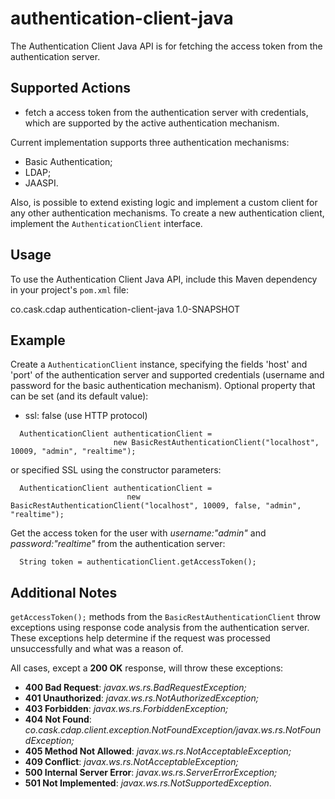 authentication-client-java
==========================

The Authentication Client Java API is for fetching the access token from the authentication server.

## Supported Actions

 - fetch a access token from the authentication server with credentials, which are supported by the active 
 authentication mechanism.
 
 Current implementation supports three authentication mechanisms:
  - Basic Authentication;
  - LDAP;
  - JAASPI.
 
 Also, is possible to extend existing logic and implement a custom client for any other authentication 
 mechanisms. To create a new authentication client, implement the ```AuthenticationClient``` interface.   

## Usage

 To use the Authentication Client Java API, include this Maven dependency in your project's ```pom.xml``` file:
 
 <dependency>
  <groupId>co.cask.cdap</groupId>
  <artifactId>authentication-client-java</artifactId>
  <version>1.0-SNAPSHOT</version>
 </dependency>
 
## Example
   
 Create a ```AuthenticationClient``` instance, specifying the fields 'host' and 'port' of the authentication server
 and supported credentials (username and password for the basic authentication mechanism). 
 Optional property that can be set (and its default value):
  
  - ssl: false (use HTTP protocol) 
 
 ```
   AuthenticationClient authenticationClient = 
                        new BasicRestAuthenticationClient("localhost", 10009, "admin", "realtime");
 ```
      
 or specified SSL using the constructor parameters:
 
 ```
   AuthenticationClient authenticationClient = 
                           new BasicRestAuthenticationClient("localhost", 10009, false, "admin", "realtime");
 ```
 
 Get the access token for the user with *username:"admin"* and *password:"realtime"* from the authentication server:
 
 ```  
   String token = authenticationClient.getAccessToken();  
 ```

## Additional Notes
 
 ```getAccessToken();``` methods from the ```BasicRestAuthenticationClient``` throw exceptions using response code 
 analysis from the authentication server. These exceptions help determine if the request was processed unsuccessfully 
 and what was a reason of.
 
 All cases, except a **200 OK** response, will throw these exceptions:
 
  - **400 Bad Request**: *javax.ws.rs.BadRequestException;*   
  - **401 Unauthorized**: *javax.ws.rs.NotAuthorizedException;*
  - **403 Forbidden**: *javax.ws.rs.ForbiddenException;*
  - **404 Not Found**: *co.cask.cdap.client.exception.NotFoundException/javax.ws.rs.NotFoundException;*
  - **405 Method Not Allowed**: *javax.ws.rs.NotAcceptableException;*
  - **409 Conflict**: *javax.ws.rs.NotAcceptableException;*
  - **500 Internal Server Error**: *javax.ws.rs.ServerErrorException;*
  - **501 Not Implemented**: *javax.ws.rs.NotSupportedException*.